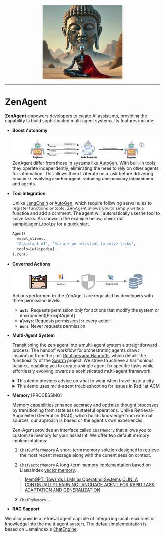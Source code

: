 <p align="center">
  <img src="./asset/zen-agent.png" width="260", height="240" />
</p>

---

# ZenAgent

**ZenAgent** empowers developers to create AI assistants, providing the capability to build sophisticated multi-agent systems. Its features include:

- **Boost Autonomy**

  ![alt text](./asset/autonomy.png)
  ZenAgent differ from those in systems like [AutoGen](https://microsoft.github.io/autogen/0.2/). With built-in tools, they operate independently, eliminating the need to rely on other agents for information. This allows them to iterate on a task before delivering results or involving another agent, reducing unnecessary interactions and agents.

- **Tool Integration**

  Unlike [LangChain](https://python.langchain.com/docs/how_to/custom_tools/) or [AutoGen](https://microsoft.github.io/autogen/0.2/docs/tutorial/tool-use/), which require following serval rules to register functions or tools, ZenAgent allows you to simply write a function and add a comment. The agent will automatically use the tool to solve tasks. As shown in the example below, check out sample/agent_tool.py for a quick start.

  ```python
  Agent(
    model_client,
    "Assistant AI", "You are an assistant to solve tasks",
    tools=[wikipedia],
  ).run()
  ```

- **Governed Actions**

  ![governed action](./asset/action.png)
  Actions performed by the ZenAgent are regulated by developers with three permission levels:  
  - **`auto`**: Requests permission only for actions that modify the system or environment[PromptAgent]
  - **`always`**: Requests permission for every action.  
  - **`none`**: Never requests permission.  

- **Multi-Agent System**

  Transitioning the zen-agent into a multi-agent system a straightforward process. The handoff workflow for orchestrating agents draws inspiration from the post [Routines and Handoffs](https://cookbook.openai.com/examples/orchestrating_agents#executing-routines), which details the functionality of the [Swarm](https://github.com/openai/swarm) project. We strive to achieve a harmonious balance, enabling you to create a single agent for specific tasks while effortlessly evolving towards a sophisticated multi-agent framework.

  <details>
  <summary>This demo provides advice on what to wear when traveling to a city</summary>

  [![Watch the demo](https://asciinema.org/a/686709.svg)](https://asciinema.org/a/686709)

  </details>

  <details>
  <summary>This demo uses multi-agent troubleshooting for issues in RedHat ACM</summary>

  [![Watch the demo](https://asciinema.org/a/687799.svg)](https://asciinema.org/a/687799)

  </details>


- **Memory** [PROCESSING]  

  Memory capabilities enhance accuracy and optimize thought processes by transitioning from stateless to stateful operations. Unlike Retrieval-Augmented Generation (RAG), which builds knowledge from external sources, our approach is based on the agent's own experiences.

  Zen-Agent provides an interface called `ChatMemory` that allows you to customize memory for your assistant. We offer two default memory implementations:

  1. `ChatBufferMemory` A short-term memory solution designed to retrieve the most recent message along with the current session context.

  2. `ChatVectorMemory` A long-term memory implementation based on LlamaIndex [vector memory](https://docs.llamaindex.ai/en/stable/examples/agent/memory/vector_memory/).

  > [MemGPT: Towards LLMs as Operating Systems](https://arxiv.org/pdf/2310.08560)
  > [CLIN: A CONTINUALLY LEARNING LANGUAGE AGENT FOR RAPID TASK ADAPTATION AND GENERALIZATION](https://arxiv.org/pdf/2310.10134)

  3. `ChatPgMemory` ...

- **RAG Support**

We also provide a retrieval agent capable of integrating local resources or knowledge into the multi-agent system. The default implementation is based on LlamaIndex's [ChatEngine](https://docs.llamaindex.ai/en/stable/examples/chat_engine/chat_engine_best/).
